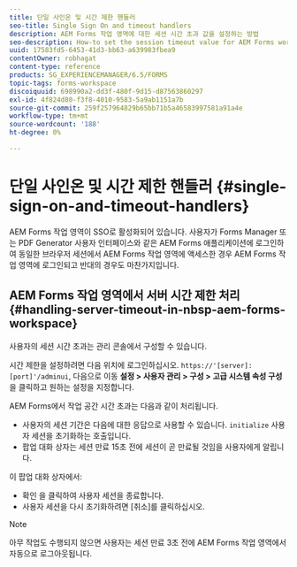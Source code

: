 ```yaml
---
title: 단일 사인온 및 시간 제한 핸들러
seo-title: Single Sign On and timeout handlers
description: AEM Forms 작업 영역에 대한 세션 시간 초과 값을 설정하는 방법
seo-description: How-to set the session timeout value for AEM Forms workspace.
uuid: 17583fd5-6453-41d3-bb63-a639983fbea9
contentOwner: robhagat
content-type: reference
products: SG_EXPERIENCEMANAGER/6.5/FORMS
topic-tags: forms-workspace
discoiquuid: 698990a2-dd3f-480f-9d15-d87563860297
exl-id: 4f824d80-f3f8-4010-9583-5a9ab1151a7b
source-git-commit: 259f257964829b65bb71b5a46583997581a91a4e
workflow-type: tm+mt
source-wordcount: '188'
ht-degree: 0%

---
```


# 단일 사인온 및 시간 제한 핸들러 {#single-sign-on-and-timeout-handlers}

AEM Forms 작업 영역이 SSO로 활성화되어 있습니다. 사용자가 Forms Manager 또는 PDF Generator 사용자 인터페이스와 같은 AEM Forms 애플리케이션에 로그인하여 동일한 브라우저 세션에서 AEM Forms 작업 영역에 액세스한 경우 AEM Forms 작업 영역에 로그인되고 반대의 경우도 마찬가지입니다.

## AEM Forms 작업 영역에서 서버 시간 제한 처리 {#handling-server-timeout-in-nbsp-aem-forms-workspace}

사용자의 세션 시간 초과는 관리 콘솔에서 구성할 수 있습니다.

시간 제한을 설정하려면 다음 위치에 로그인하십시오. `https://'[server]:[port]'/adminui`, 다음으로 이동 **설정 > 사용자 관리 > 구성 > 고급 시스템 속성 구성**&#x200B;을 클릭하고 원하는 설정을 지정합니다.

AEM Forms에서 작업 공간 시간 초과는 다음과 같이 처리됩니다.

* 사용자의 세션 기간은 다음에 대한 응답으로 사용할 수 있습니다. `initialize` 사용자 세션을 초기화하는 호출입니다.
* 팝업 대화 상자는 세션 만료 15초 전에 세션이 곧 만료될 것임을 사용자에게 알립니다.

이 팝업 대화 상자에서:

* 확인 을 클릭하여 사용자 세션을 종료합니다.
* 사용자 세션을 다시 초기화하려면 [취소]를 클릭하십시오.

>[!NOTE]
>
>아무 작업도 수행되지 않으면 사용자는 세션 만료 3초 전에 AEM Forms 작업 영역에서 자동으로 로그아웃됩니다.
